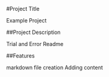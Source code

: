 #Project Title

   Example Project
   
##Project Description

   Trial and Error Readme
   
##Features

   markdown file creation
   Adding content

